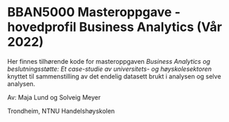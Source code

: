 # BBAN5000 Masteroppgave - hovedprofil Business Analytics (Vår 2022)
Her finnes tilhørende kode for masteroppgaven _Business Analytics og beslutningsstøtte: Et case-studie av universitets- og høyskolesektoren_ knyttet til sammenstilling av det endelig datasett brukt i analysen og selve analysen.  

Av: Maja Lund og Solveig Meyer

Trondheim, NTNU Handelshøyskolen
